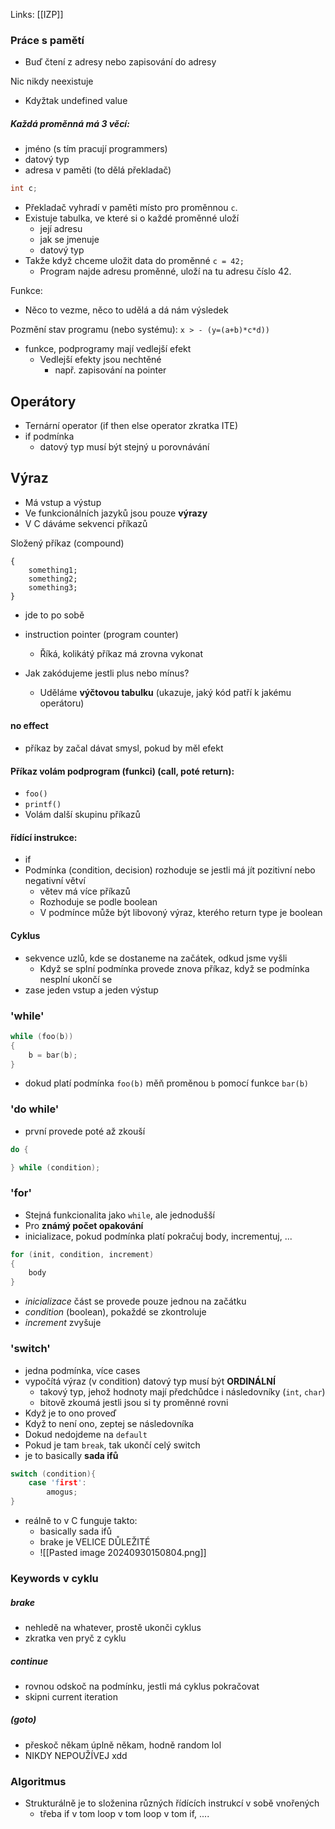 Links: [[IZP]]

### Práce s pamětí
- Buď čtení z adresy nebo zapisování do adresy

Nic nikdy neexistuje
- Kdyžtak undefined value

##### Každá proměnná má 3 věcí:
- jméno (s tím pracují programmers)
- datový typ
- adresa v paměti (to dělá překladač)

```c
int c;
```
- Překladač vyhradí v paměti místo pro proměnnou `c`.
- Existuje tabulka, ve které si o každé proměnné uloží
	- její adresu
	- jak se jmenuje
	- datový typ
- Takže když chceme uložit data do proměnné `c = 42;`
	- Program najde adresu proměnné, uloží na tu adresu číslo 42.

Funkce:
- Něco to vezme, něco to udělá a dá nám výsledek


Pozmění stav programu (nebo systému):
`x > - (y=(a+b)*c*d))`
- funkce, podprogramy mají vedlejší efekt
	- Vedlejší efekty jsou nechtěné
		- např. zapisování na pointer

## Operátory
- Ternární operator (if then else operator zkratka ITE)
- if podmínka
	- datový typ musí být stejný u porovnávání
## Výraz
- Má vstup a výstup
- Ve funkcionálních jazyků jsou pouze **výrazy**
- V C dáváme sekvenci příkazů

Složený příkaz (compound)
```someLanguage
{
	something1;
	something2;
	something3;
}
```
- jde to po sobě
- instruction pointer (program counter)
	- Říká, kolikátý příkaz má zrovna vykonat

- Jak zakódujeme jestli plus nebo mínus?
	- Uděláme **výčtovou tabulku** (ukazuje, jaký kód patří k jakému operátoru)

#### no effect
- příkaz by začal dávat smysl, pokud by měl efekt

#### Příkaz volám podprogram (funkci) (call, poté return):
- `foo()`
- `printf()`
- Volám další skupinu příkazů

#### řídící instrukce:
- if
- Podmínka (condition, decision) rozhoduje se jestli má jít pozitivní nebo negativní větví
	- větev má více příkazů
	- Rozhoduje se podle boolean
	- V podmínce může být libovoný výraz, kterého return type je boolean
#### Cyklus
- sekvence uzlů, kde se dostaneme na začátek, odkud jsme vyšli
	- Když se splní podmínka provede znova příkaz, když se podmínka nesplní ukončí se 
- zase jeden vstup a jeden výstup

### 'while'

```c
while (foo(b))
{
	b = bar(b);
}
```
- dokud platí podmínka `foo(b)` měň proměnou `b` pomocí funkce `bar(b)`

### 'do while'
- první provede poté až zkouší
```c
do {

} while (condition);
```

### 'for'
- Stejná funkcionalita jako `while`, ale jednodušší
- Pro **známý počet opakování**
- inicializace, pokud podmínka platí pokračuj body, incrementuj, ...
```c
for (init, condition, increment)
{
	body
}
```
- *inicializace* část se provede pouze jednou na začátku
- *condition* (boolean), pokaždé se zkontroluje
- *increment* zvyšuje

### 'switch'
- jedna podmínka, více cases
- vypočítá výraz (v condition) datový typ musí být **ORDINÁLNÍ**
	- takový typ, jehož hodnoty mají předchůdce i následovníky (`int`, `char`)
	- bitově zkoumá jestli jsou si ty proměnné rovni
- Když je to ono proveď
- Když to není ono, zeptej se následovníka
- Dokud nedojdeme na `default`
- Pokud je tam `break`, tak ukončí celý switch
- je to basically **sada ifů**
```c
switch (condition){
	case 'first': 
		amogus;
}
```
- reálně to v C funguje takto:
	- basically sada ifů
	- brake je VELICE DŮLEŽITÉ
	- ![[Pasted image 20240930150804.png]]
### Keywords v cyklu
##### brake
- nehledě na whatever, prostě ukonči cyklus
- zkratka ven pryč z cyklu
##### continue
- rovnou odskoč na podmínku, jestli má cyklus pokračovat
- skipni current iteration

##### (goto)
- přeskoč někam úplně někam, hodně random lol
- NIKDY NEPOUŽÍVEJ xdd
### Algoritmus
- Strukturálně je to složenina různých řídících instrukcí v sobě vnořených
	- třeba if v tom loop v tom loop v tom if, ....
	
